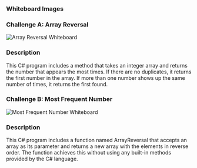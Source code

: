 ### Whiteboard Images

### Challenge A: Array Reversal
![Array Reversal Whiteboard](./Array-Reversal.png)
### Description 
This C# program includes a method that takes an integer array and returns the number that appears the most times. If there are no duplicates, it returns the first number in the array. If more than one number shows up the same number of times, it returns the first found.

### Challenge B: Most Frequent Number
![Most Frequent Number Whiteboard](./Most-FrequentNumber.png)
### Description 
This C# program includes a function named ArrayReversal that accepts an array as its parameter and returns a new array with the elements in reverse order. The function achieves this without using any built-in methods provided by the C# language.